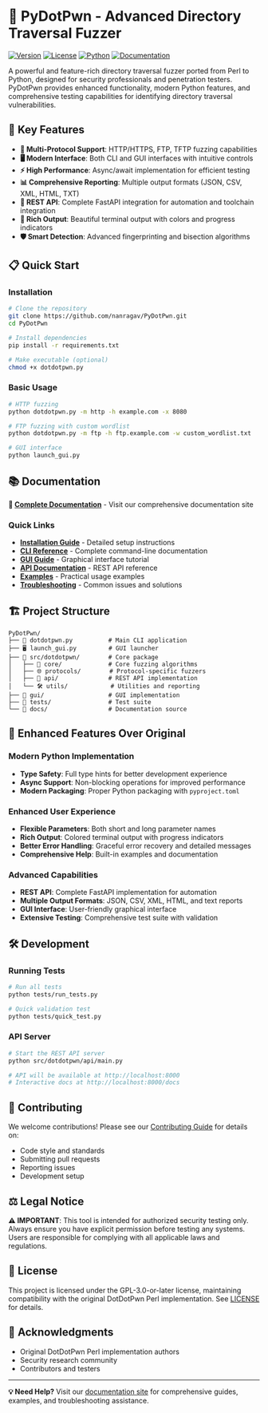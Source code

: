 # 🎯 PyDotPwn - Advanced Directory Traversal Fuzzer

[![Version](https://img.shields.io/badge/version-3.0.2-green.svg)](https://github.com/nanragav/PyDotPwn)
[![License](https://img.shields.io/badge/license-GPL--3.0-red.svg)](LICENSE)
[![Python](https://img.shields.io/badge/python-3.8+-blue.svg)](https://python.org)
[![Documentation](https://img.shields.io/badge/docs-GitHub%20Pages-brightgreen.svg)](https://nanragav.github.io/PyDotPwn/)

A powerful and feature-rich directory traversal fuzzer ported from Perl to Python, designed for security professionals and penetration testers. PyDotPwn provides enhanced functionality, modern Python features, and comprehensive testing capabilities for identifying directory traversal vulnerabilities.

## 🚀 Key Features

- **🎯 Multi-Protocol Support**: HTTP/HTTPS, FTP, TFTP fuzzing capabilities
- **🖥️ Modern Interface**: Both CLI and GUI interfaces with intuitive controls
- **⚡ High Performance**: Async/await implementation for efficient testing
- **📊 Comprehensive Reporting**: Multiple output formats (JSON, CSV, XML, HTML, TXT)
- **🔧 REST API**: Complete FastAPI integration for automation and toolchain integration
- **🎨 Rich Output**: Beautiful terminal output with colors and progress indicators
- **🛡️ Smart Detection**: Advanced fingerprinting and bisection algorithms

## 📋 Quick Start

### Installation

```bash
# Clone the repository
git clone https://github.com/nanragav/PyDotPwn.git
cd PyDotPwn

# Install dependencies
pip install -r requirements.txt

# Make executable (optional)
chmod +x dotdotpwn.py
```

### Basic Usage

```bash
# HTTP fuzzing
python dotdotpwn.py -m http -h example.com -x 8080

# FTP fuzzing with custom wordlist
python dotdotpwn.py -m ftp -h ftp.example.com -w custom_wordlist.txt

# GUI interface
python launch_gui.py
```

## 📚 Documentation

**📖 [Complete Documentation](https://nanragav.github.io/PyDotPwn/)** - Visit our comprehensive documentation site

### Quick Links

- **[Installation Guide](https://nanragav.github.io/PyDotPwn/installation/)** - Detailed setup instructions
- **[CLI Reference](https://nanragav.github.io/PyDotPwn/cli-reference/)** - Complete command-line documentation
- **[GUI Guide](https://nanragav.github.io/PyDotPwn/gui-guide/)** - Graphical interface tutorial
- **[API Documentation](https://nanragav.github.io/PyDotPwn/api-reference/)** - REST API reference
- **[Examples](https://nanragav.github.io/PyDotPwn/examples/)** - Practical usage examples
- **[Troubleshooting](https://nanragav.github.io/PyDotPwn/troubleshooting/)** - Common issues and solutions

## 🏗️ Project Structure

```
PyDotPwn/
├── 📄 dotdotpwn.py          # Main CLI application
├── 🖥️ launch_gui.py         # GUI launcher
├── 📁 src/dotdotpwn/        # Core package
│   ├── 🎯 core/             # Core fuzzing algorithms
│   ├── 🌐 protocols/        # Protocol-specific fuzzers
│   ├── 🔧 api/              # REST API implementation
│   └── 🛠️ utils/            # Utilities and reporting
├── 🎨 gui/                  # GUI implementation
├── 🧪 tests/                # Test suite
└── 📖 docs/                 # Documentation source
```

## 🎯 Enhanced Features Over Original

### Modern Python Implementation

- **Type Safety**: Full type hints for better development experience
- **Async Support**: Non-blocking operations for improved performance
- **Modern Packaging**: Proper Python packaging with `pyproject.toml`

### Enhanced User Experience

- **Flexible Parameters**: Both short and long parameter names
- **Rich Output**: Colored terminal output with progress indicators
- **Better Error Handling**: Graceful error recovery and detailed messages
- **Comprehensive Help**: Built-in examples and documentation

### Advanced Capabilities

- **REST API**: Complete FastAPI implementation for automation
- **Multiple Output Formats**: JSON, CSV, XML, HTML, and text reports
- **GUI Interface**: User-friendly graphical interface
- **Extensive Testing**: Comprehensive test suite with validation

## 🛠️ Development

### Running Tests

```bash
# Run all tests
python tests/run_tests.py

# Quick validation test
python tests/quick_test.py
```

### API Server

```bash
# Start the REST API server
python src/dotdotpwn/api/main.py

# API will be available at http://localhost:8000
# Interactive docs at http://localhost:8000/docs
```

## 🤝 Contributing

We welcome contributions! Please see our [Contributing Guide](https://nanragav.github.io/PyDotPwn/contributing/) for details on:

- Code style and standards
- Submitting pull requests
- Reporting issues
- Development setup

## ⚖️ Legal Notice

**⚠️ IMPORTANT**: This tool is intended for authorized security testing only. Always ensure you have explicit permission before testing any systems. Users are responsible for complying with all applicable laws and regulations.

## 📄 License

This project is licensed under the GPL-3.0-or-later license, maintaining compatibility with the original DotDotPwn Perl implementation. See [LICENSE](LICENSE) for details.

## 🙏 Acknowledgments

- Original DotDotPwn Perl implementation authors
- Security research community
- Contributors and testers

---

**💡 Need Help?** Visit our [documentation site](https://nanragav.github.io/PyDotPwn/) for comprehensive guides, examples, and troubleshooting assistance.
